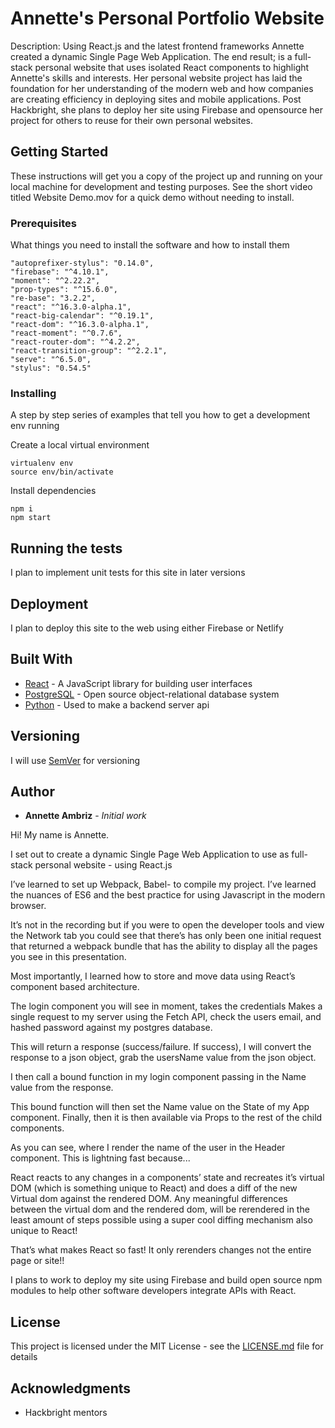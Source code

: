 # Annette's Personal Portfolio Website

Description: Using React.js and the latest frontend frameworks Annette created a dynamic Single Page Web Application.
The end result; is a full-stack personal website that uses isolated React components to highlight Annette's skills and interests. Her personal website project has laid the foundation for her understanding of the modern web and how companies are creating efficiency in deploying sites and mobile applications. Post Hackbright, she plans to deploy her site using Firebase and opensource her project for others to reuse for their own personal websites.

## Getting Started

These instructions will get you a copy of the project up and running on your local machine for development and testing purposes. See the short video titled Website Demo.mov for a quick demo without needing to install.

### Prerequisites

What things you need to install the software and how to install them

```
"autoprefixer-stylus": "0.14.0",
"firebase": "^4.10.1",
"moment": "^2.22.2",
"prop-types": "^15.6.0",
"re-base": "3.2.2",
"react": "^16.3.0-alpha.1",
"react-big-calendar": "^0.19.1",
"react-dom": "^16.3.0-alpha.1",
"react-moment": "^0.7.6",
"react-router-dom": "^4.2.2",
"react-transition-group": "^2.2.1",
"serve": "^6.5.0",
"stylus": "0.54.5"

```

### Installing

A step by step series of examples that tell you how to get a development env running

Create a local virtual environment

```
virtualenv env
source env/bin/activate
```

Install dependencies

```
npm i
npm start
```

## Running the tests

I plan to implement unit tests for this site in later versions


## Deployment

I plan to deploy this site to the web using either Firebase or Netlify

## Built With

* [React](https://reactjs.org/) - A JavaScript library for building user interfaces
* [PostgreSQL](https://www.postgresql.org/rn) - Open source object-relational database system
* [Python](https://www.python.org/) - Used to make a backend server api

## Versioning

I will use [SemVer](http://semver.org/) for versioning

## Author

* **Annette Ambriz** - *Initial work*


Hi! My name is Annette.

I set out to create a dynamic Single Page Web Application to use as full-stack personal website - using React.js

I’ve learned to set up Webpack, Babel- to compile my project. I’ve learned the nuances of ES6 and the best practice for using Javascript in the modern browser.

It’s not in the recording but if you were to open the developer tools and view the Network tab you could see that there’s has only been one initial request that returned a webpack bundle that has the ability to display all the pages you see in this presentation.

Most importantly, I learned how to store and move data using React’s component based architecture.

The login component you will see in moment, takes the credentials
Makes a single request to my server using the Fetch API,
check the users email, and hashed password against my postgres database.

This will return a response (success/failure. If success), I will convert the response to a json object, grab the usersName value from the json object.

I then call a bound function in my login component passing in the Name value from the response.

This bound function will then set the Name value on the State of my App component.
Finally, then it is then available via Props to the rest of the child components.

As you can see, where I render the name of the user in the Header component.
This is lightning fast because...

React reacts to any changes in a components’ state and recreates it’s virtual DOM (which is something unique to React) and does a diff of the new Virtual dom against the rendered DOM.
Any meaningful differences between the virtual dom and the rendered dom, will be rerendered in the least amount of steps possible using a super cool diffing mechanism also unique to React!

That’s what makes React so fast! It only rerenders changes not the entire page or site!!

I plans to work to deploy my site using Firebase and build open source npm modules to help other software developers integrate APIs with React.


## License

This project is licensed under the MIT License - see the [LICENSE.md](LICENSE.md) file for details

## Acknowledgments

* Hackbright mentors

